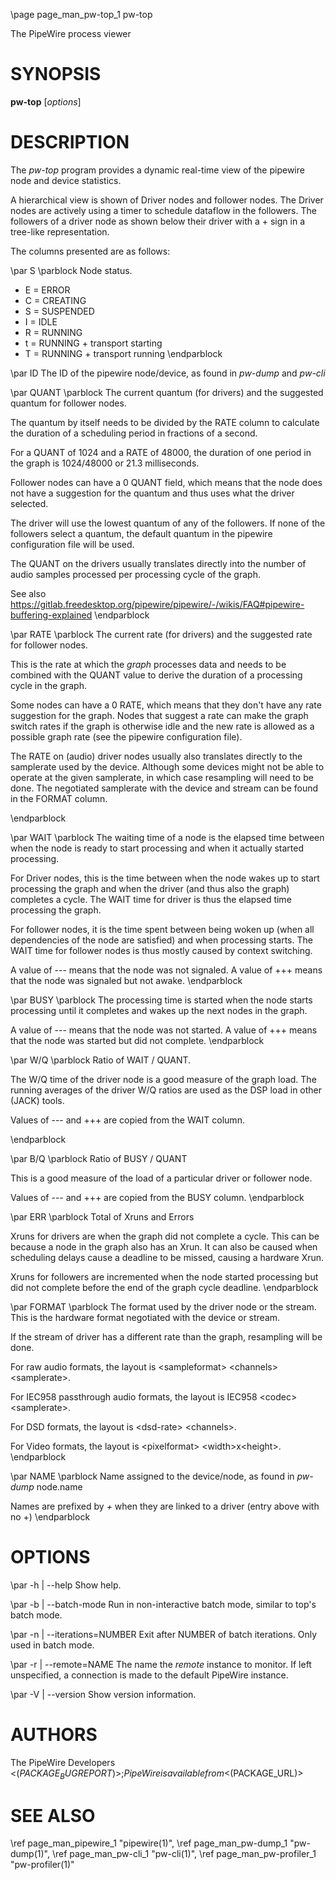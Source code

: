 \page page_man_pw-top_1 pw-top

The PipeWire process viewer

# SYNOPSIS

**pw-top** \[*options*\]

# DESCRIPTION

The *pw-top* program provides a dynamic real-time view of the pipewire
node and device statistics.

A hierarchical view is shown of Driver nodes and follower nodes. The
Driver nodes are actively using a timer to schedule dataflow in the
followers. The followers of a driver node as shown below their driver
with a + sign in a tree-like representation.

The columns presented are as follows:

\par S
\parblock
Node status.

- E = ERROR
- C = CREATING
- S = SUSPENDED
- I = IDLE
- R = RUNNING
- t = RUNNING + transport starting
- T = RUNNING + transport running
\endparblock

\par ID
The ID of the pipewire node/device, as found in *pw-dump* and
*pw-cli*

\par QUANT
\parblock
The current quantum (for drivers) and the suggested quantum for
follower nodes.

The quantum by itself needs to be divided by the RATE column to
calculate the duration of a scheduling period in fractions of a
second.

For a QUANT of 1024 and a RATE of 48000, the duration of one period
in the graph is 1024/48000 or 21.3 milliseconds.

Follower nodes can have a 0 QUANT field, which means that the node
does not have a suggestion for the quantum and thus uses what the
driver selected.

The driver will use the lowest quantum of any of the followers. If
none of the followers select a quantum, the default quantum in the
pipewire configuration file will be used.

The QUANT on the drivers usually translates directly into the number
of audio samples processed per processing cycle of the graph.

See also
<https://gitlab.freedesktop.org/pipewire/pipewire/-/wikis/FAQ#pipewire-buffering-explained>
\endparblock

\par RATE
\parblock
The current rate (for drivers) and the suggested rate for follower
nodes.

This is the rate at which the *graph* processes data and needs to be
combined with the QUANT value to derive the duration of a processing
cycle in the graph.

Some nodes can have a 0 RATE, which means that they don\'t have any
rate suggestion for the graph. Nodes that suggest a rate can make
the graph switch rates if the graph is otherwise idle and the new
rate is allowed as a possible graph rate (see the pipewire
configuration file).

The RATE on (audio) driver nodes usually also translates directly to
the samplerate used by the device. Although some devices might not
be able to operate at the given samplerate, in which case resampling
will need to be done. The negotiated samplerate with the device and
stream can be found in the FORMAT column.

\endparblock

\par WAIT
\parblock
The waiting time of a node is the elapsed time between when the node
is ready to start processing and when it actually started
processing.

For Driver nodes, this is the time between when the node wakes up to
start processing the graph and when the driver (and thus also the
graph) completes a cycle. The WAIT time for driver is thus the
elapsed time processing the graph.

For follower nodes, it is the time spent between being woken up
(when all dependencies of the node are satisfied) and when
processing starts. The WAIT time for follower nodes is thus mostly
caused by context switching.

A value of \-\-- means that the node was not signaled. A value of
+++ means that the node was signaled but not awake.
\endparblock

\par BUSY
\parblock
The processing time is started when the node starts processing until
it completes and wakes up the next nodes in the graph.

A value of \-\-- means that the node was not started. A value of +++
means that the node was started but did not complete.
\endparblock

\par W/Q
\parblock
Ratio of WAIT / QUANT.

The W/Q time of the driver node is a good measure of the graph load.
The running averages of the driver W/Q ratios are used as the DSP
load in other (JACK) tools.

Values of \-\-- and +++ are copied from the WAIT column.

\endparblock

\par B/Q
\parblock
Ratio of BUSY / QUANT

This is a good measure of the load of a particular driver or
follower node.

Values of \-\-- and +++ are copied from the BUSY column.
\endparblock

\par ERR
\parblock
Total of Xruns and Errors

Xruns for drivers are when the graph did not complete a cycle. This
can be because a node in the graph also has an Xrun. It can also be
caused when scheduling delays cause a deadline to be missed, causing
a hardware Xrun.

Xruns for followers are incremented when the node started processing
but did not complete before the end of the graph cycle deadline.
\endparblock

\par FORMAT
\parblock
The format used by the driver node or the stream. This is the
hardware format negotiated with the device or stream.

If the stream of driver has a different rate than the graph,
resampling will be done.

For raw audio formats, the layout is \<sampleformat\> \<channels\>
\<samplerate\>.

For IEC958 passthrough audio formats, the layout is IEC958 \<codec\>
\<samplerate\>.

For DSD formats, the layout is \<dsd-rate\> \<channels\>.

For Video formats, the layout is \<pixelformat\>
\<width\>x\<height\>.
\endparblock

\par NAME
\parblock
Name assigned to the device/node, as found in *pw-dump* node.name

Names are prefixed by *+* when they are linked to a driver (entry
above with no +)
\endparblock


# OPTIONS

\par -h | \--help
Show help.

\par -b | \--batch-mode
Run in non-interactive batch mode, similar to top\'s batch mode.

\par -n | \--iterations=NUMBER
Exit after NUMBER of batch iterations. Only used in batch mode.

\par -r | \--remote=NAME
The name the *remote* instance to monitor. If left unspecified, a
connection is made to the default PipeWire instance.

\par -V | \--version
Show version information.

# AUTHORS

The PipeWire Developers <$(PACKAGE_BUGREPORT)>;
PipeWire is available from <$(PACKAGE_URL)>

# SEE ALSO

\ref page_man_pipewire_1 "pipewire(1)",
\ref page_man_pw-dump_1 "pw-dump(1)",
\ref page_man_pw-cli_1 "pw-cli(1)",
\ref page_man_pw-profiler_1 "pw-profiler(1)"
